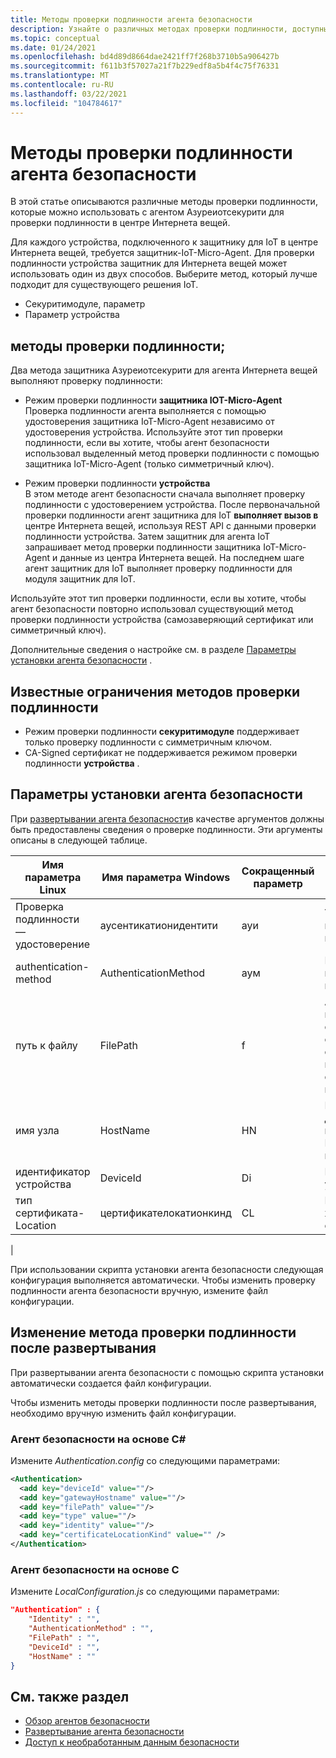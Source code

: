 ```yaml
---
title: Методы проверки подлинности агента безопасности
description: Узнайте о различных методах проверки подлинности, доступных при использовании защитника для службы IoT.
ms.topic: conceptual
ms.date: 01/24/2021
ms.openlocfilehash: bd4d89d8664dae2421ff7f268b3710b5a906427b
ms.sourcegitcommit: f611b3f57027a21f7b229edf8a5b4f4c75f76331
ms.translationtype: MT
ms.contentlocale: ru-RU
ms.lasthandoff: 03/22/2021
ms.locfileid: "104784617"
---
```

# <a name="security-agent-authentication-methods"></a>Методы проверки подлинности агента безопасности

В этой статье описываются различные методы проверки подлинности, которые можно использовать с агентом Азуреиотсекурити для проверки подлинности в центре Интернета вещей.

Для каждого устройства, подключенного к защитнику для IoT в центре Интернета вещей, требуется защитник-IoT-Micro-Agent. Для проверки подлинности устройства защитник для Интернета вещей может использовать один из двух способов. Выберите метод, который лучше подходит для существующего решения IoT.

- Секуритимодуле, параметр
- Параметр устройства

## <a name="authentication-methods"></a>методы проверки подлинности;

Два метода защитника Азуреиотсекурити для агента Интернета вещей выполняют проверку подлинности:

- Режим проверки подлинности **защитника IOT-Micro-Agent**<br>
Проверка подлинности агента выполняется с помощью удостоверения защитника IoT-Micro-Agent независимо от удостоверения устройства.
Используйте этот тип проверки подлинности, если вы хотите, чтобы агент безопасности использовал выделенный метод проверки подлинности с помощью защитника IoT-Micro-Agent (только симметричный ключ).

- Режим проверки подлинности **устройства**<br>
В этом методе агент безопасности сначала выполняет проверку подлинности с удостоверением устройства. После первоначальной проверки подлинности агент защитника для IoT **выполняет вызов в** центре Интернета вещей, используя REST API с данными проверки подлинности устройства. Затем защитник для агента IoT запрашивает метод проверки подлинности защитника IoT-Micro-Agent и данные из центра Интернета вещей. На последнем шаге агент защитник для IoT выполняет проверку подлинности для модуля защитник для IoT.

Используйте этот тип проверки подлинности, если вы хотите, чтобы агент безопасности повторно использовал существующий метод проверки подлинности устройства (самозаверяющий сертификат или симметричный ключ).

Дополнительные сведения о настройке см. в разделе [Параметры установки агента безопасности](#security-agent-installation-parameters) .

## <a name="authentication-methods-known-limitations"></a>Известные ограничения методов проверки подлинности

- Режим проверки подлинности **секуритимодуле** поддерживает только проверку подлинности с симметричным ключом.
- CA-Signed сертификат не поддерживается режимом проверки подлинности **устройства** .

## <a name="security-agent-installation-parameters"></a>Параметры установки агента безопасности

При [развертывании агента безопасности](how-to-deploy-agent.md)в качестве аргументов должны быть предоставлены сведения о проверке подлинности.
Эти аргументы описаны в следующей таблице.

|Имя параметра Linux | Имя параметра Windows | Сокращенный параметр |Описание|Параметры|
|---------------------|---------------|---------|---------------|---------------|
|Проверка подлинности — удостоверение|аусентикатионидентити|ауи|Удостоверение проверки подлинности| **Секуритимодуле** или **устройство**|
|authentication-method|AuthenticationMethod|аум|Метод проверки подлинности|**SymmetricKey** или **SelfSignedCertificate**|
|путь к файлу|FilePath|f|Абсолютный полный путь к файлу, содержащему сертификат или симметричный ключ| |
|имя узла|HostName|HN|Полное доменное имя центра Интернета вещей|Пример: ContosoIotHub.azure-devices.net|
|идентификатор устройства|DeviceId|Di|Идентификатор устройства|Пример: MyDevice1|
|тип сертификата-Location|цертификателокатионкинд|CL|Расположение хранилища сертификатов|**Локальный_файл** или **магазин**|
|

При использовании скрипта установки агента безопасности следующая конфигурация выполняется автоматически. Чтобы изменить проверку подлинности агента безопасности вручную, измените файл конфигурации.

## <a name="change-authentication-method-after-deployment"></a>Изменение метода проверки подлинности после развертывания

При развертывании агента безопасности с помощью скрипта установки автоматически создается файл конфигурации.

Чтобы изменить методы проверки подлинности после развертывания, необходимо вручную изменить файл конфигурации.

### <a name="c-based-security-agent"></a>Агент безопасности на основе C#

Измените _Authentication.config_ со следующими параметрами:

```xml
<Authentication>
  <add key="deviceId" value=""/>
  <add key="gatewayHostname" value=""/>
  <add key="filePath" value=""/>
  <add key="type" value=""/>
  <add key="identity" value=""/>
  <add key="certificateLocationKind" value="" />
</Authentication>
```

### <a name="c-based-security-agent"></a>Агент безопасности на основе C

Измените _LocalConfiguration.js_ со следующими параметрами:

```json
"Authentication" : {
    "Identity" : "",
    "AuthenticationMethod" : "",
    "FilePath" : "",
    "DeviceId" : "",
    "HostName" : ""
}
```

## <a name="see-also"></a>См. также раздел

- [Обзор агентов безопасности](security-agent-architecture.md)
- [Развертывание агента безопасности](how-to-deploy-agent.md)
- [Доступ к необработанным данным безопасности](how-to-security-data-access.md)
